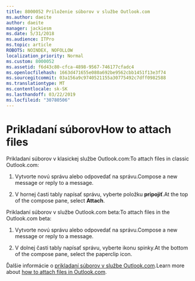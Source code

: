 ```yaml
---
title: 8000052 Priloženie súborov v službe Outlook.com
ms.author: daeite
author: daeite
manager: jackiesm
ms.date: 5/31/2018
ms.audience: ITPro
ms.topic: article
ROBOTS: NOINDEX, NOFOLLOW
localization_priority: Normal
ms.custom: 8000052
ms.assetid: f6d43c80-cfca-4898-9567-746177cfadc4
ms.openlocfilehash: 1663d471655e080a692be9562cbb1451f13e3f74
ms.sourcegitcommit: 03a156a9c9740521155a30775492c7dff0982588
ms.translationtype: MT
ms.contentlocale: sk-SK
ms.lasthandoff: 03/22/2019
ms.locfileid: "30780506"
---
```

# <a name="how-to-attach-files"></a><span data-ttu-id="716c2-102">Prikladaní súborov</span><span class="sxs-lookup"><span data-stu-id="716c2-102">How to attach files</span></span>

<span data-ttu-id="716c2-103">Prikladaní súborov v klasickej službe Outlook.com:</span><span class="sxs-lookup"><span data-stu-id="716c2-103">To attach files in classic Outlook.com:</span></span>
  
1. <span data-ttu-id="716c2-104">Vytvorte novú správu alebo odpovedať na správu.</span><span class="sxs-lookup"><span data-stu-id="716c2-104">Compose a new message or reply to a message.</span></span>
    
2. <span data-ttu-id="716c2-105">V hornej časti tably napísať správu, vyberte položku **pripojiť**.</span><span class="sxs-lookup"><span data-stu-id="716c2-105">At the top of the compose pane, select **Attach**.</span></span> 
    
<span data-ttu-id="716c2-106">Prikladaní súborov v službe Outlook.com beta:</span><span class="sxs-lookup"><span data-stu-id="716c2-106">To attach files in the Outlook.com beta:</span></span>
  
1. <span data-ttu-id="716c2-107">Vytvorte novú správu alebo odpovedať na správu.</span><span class="sxs-lookup"><span data-stu-id="716c2-107">Compose a new message or reply to a message.</span></span>
    
2. <span data-ttu-id="716c2-108">V dolnej časti tably napísať správu, vyberte ikonu spinky.</span><span class="sxs-lookup"><span data-stu-id="716c2-108">At the bottom of the compose pane, select the paperclip icon.</span></span>
    
<span data-ttu-id="716c2-109">Ďalšie informácie o [prikladaní súborov v službe Outlook.com](https://go.microsoft.com/fwlink/p/?linkid=2001702&amp;clcid=0x409).</span><span class="sxs-lookup"><span data-stu-id="716c2-109">Learn more about [how to attach files in Outlook.com](https://go.microsoft.com/fwlink/p/?linkid=2001702&amp;clcid=0x409).</span></span>
  

